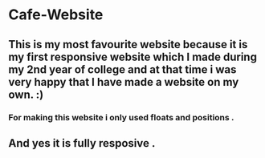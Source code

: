 # Cafe-Website
## This is my most favourite website because it is my first responsive website which I made during my 2nd year of  college  and at that time i was very happy that I have made a website on my own. :)
### For making this website i only used floats and positions .
## And yes it is fully resposive .
